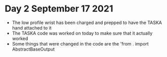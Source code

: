 # Day 2 September 17 2021
- The low profile wrist has been charged and prepped to have the TASKA hand attached to it
- The TASKA code was worked on today to make sure that it actually worked
- Some things that were changed in the code are the 'from . import AbstractBaseOutput
